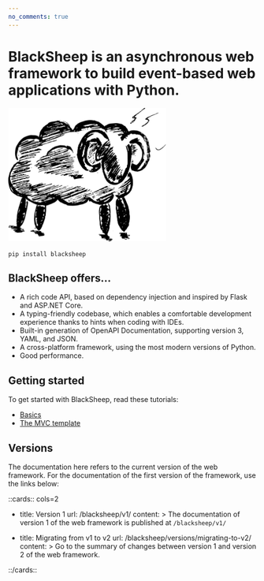 ```yaml
---
no_comments: true
---
```


# BlackSheep is an asynchronous web framework to build event-based web applications with Python.

<div class="img-auto-width"></div>
<p align="left">
  <a href="#blacksheep"><img width="320" height="271" src="./img/blacksheep.png" alt="Black Sheep"></a>
</p>

```shell
pip install blacksheep
```

## BlackSheep offers...

- A rich code API, based on dependency injection and inspired by Flask and
  ASP.NET Core.
- A typing-friendly codebase, which enables a comfortable development
  experience thanks to hints when coding with IDEs.
- Built-in generation of OpenAPI Documentation, supporting version 3, YAML, and
  JSON.
- A cross-platform framework, using the most modern versions of Python.
- Good performance.

## Getting started

To get started with BlackSheep, read these tutorials:

- [Basics](./getting-started/)
- [The MVC template](./mvc-project-template/)

## Versions

The documentation here refers to the current version of the web framework. For
the documentation of the first version of the framework, use the links below:

::cards:: cols=2

- title: Version 1
  url: /blacksheep/v1/
  content: >
    The documentation of version 1 of the web framework is published
    at `/blacksheep/v1/`

- title: Migrating from v1 to v2
  url: /blacksheep/versions/migrating-to-v2/
  content: >
    Go to the summary of changes between version 1 and version 2 of the web
    framework.

::/cards::
